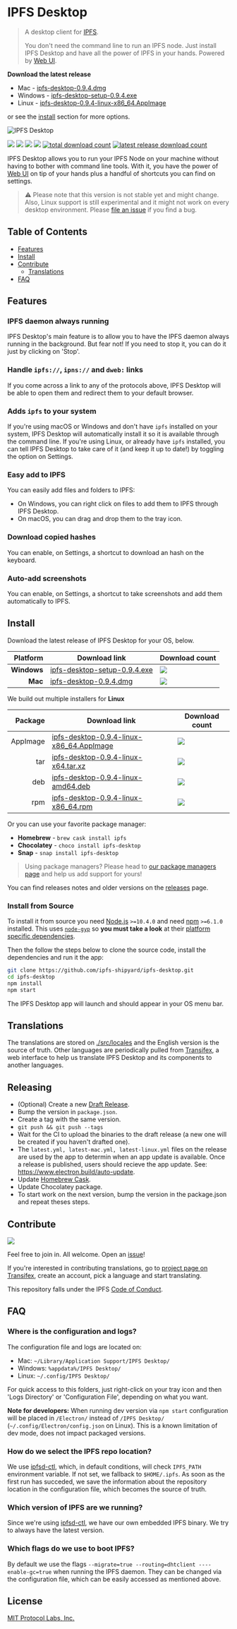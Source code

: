 # IPFS Desktop

> A desktop client for [IPFS](https://ipfs.io).
>
> You don't need the command line to run an IPFS node. Just install IPFS Desktop and have all the power of IPFS in your hands. Powered by [Web UI](https://github.com/ipfs-shipyard/ipfs-webui).

**Download the latest release**

- Mac - [ipfs-desktop-0.9.4.dmg](https://github.com/ipfs-shipyard/ipfs-desktop/releases/download/v0.9.4/ipfs-desktop-0.9.4.dmg)
- Windows - [ipfs-desktop-setup-0.9.4.exe](https://github.com/ipfs-shipyard/ipfs-desktop/releases/download/v0.9.4/ipfs-desktop-setup-0.9.4.exe)
- Linux - [ipfs-desktop-0.9.4-linux-x86_64.AppImage](https://github.com/ipfs-shipyard/ipfs-desktop/releases/download/v0.9.4/ipfs-desktop-0.9.4-linux-x86_64.AppImage)

or see the [install](#install) section for more options.

![IPFS Desktop](https://user-images.githubusercontent.com/157609/55424318-426b1680-5580-11e9-93ec-ec261879367f.jpg)

[![](https://img.shields.io/badge/made%20by-Protocol%20Labs-blue.svg?style=flat-square)](https://protocol.ai/)
[![](https://img.shields.io/badge/project-IPFS-blue.svg?style=flat-square)](http://ipfs.io/)
[![](https://img.shields.io/badge/freenode-%23ipfs-blue.svg?style=flat-square)](http://webchat.freenode.net/?channels=%23ipfs)
[![](https://david-dm.org/ipfs-shipyard/ipfs-desktop.svg?style=flat-square)](https://david-dm.org/ipfs-shipyard/ipfs-desktop)
[![total download count](https://img.shields.io/github/downloads/ipfs-shipyard/ipfs-desktop/total.svg?style=flat-square)](https://github.com/ipfs-shipyard/ipfs-desktop/releases)
[![latest release download count](https://img.shields.io/github/downloads-pre/ipfs-shipyard/ipfs-desktop/v0.9.4/total.svg?style=flat-square)](https://github.com/ipfs-shipyard/ipfs-desktop/releases/tag/v0.9.4)

IPFS Desktop allows you to run your IPFS Node on your machine without having to bother with command line tools. With it, you have the power of [Web UI](https://github.com/ipfs-shipyard/ipfs-webui) on tip of your hands plus a handful of shortcuts you can find on settings.

> ⚠ Please note that this version is not stable yet and might change. Also, Linux support is still experimental and it might not work on every desktop environment. Please [file an issue](https://github.com/ipfs-shipyard/ipfs-desktop/issues/new) if you find a bug.

## Table of Contents

- [Features](#features)
- [Install](#install)
- [Contribute](#contribute)
    - [Translations](#translations)
- [FAQ](#faq)

## Features

### IPFS daemon always running

IPFS Desktop's main feature is to allow you to have the IPFS daemon always running in the background. But fear not! If you need to stop it, you can do it just by clicking on 'Stop'.

### Handle `ipfs://`, `ipns://` and `dweb:` links

If you come across a link to any of the protocols above, IPFS Desktop will be able to open them and redirect them to your default browser.

### Adds `ipfs` to your system

If you're using macOS or Windows and don't have `ipfs` installed on your system, IPFS Desktop will automatically install it so it is available through the command line. If you're using Linux, or already have `ipfs` installed, you can tell IPFS Desktop to take care of it (and keep it up to date!) by toggling the option on Settings.

### Easy add to IPFS

You can easily add files and folders to IPFS:

- On Windows, you can right click on files to add them to IPFS through IPFS Desktop.
- On macOS, you can drag and drop them to the tray icon.

### Download copied hashes

You can enable, on Settings, a shortcut to download an hash on the keyboard.

### Auto-add screenshots

You can enable, on Settings, a shortcut to take screenshots and add them automatically to IPFS.

## Install

Download the latest release of IPFS Desktop for your OS, below.

| Platform | Download link | Download count
|---------:|---------------|---------------
| **Windows**  | [ipfs-desktop-setup-0.9.4.exe](https://github.com/ipfs-shipyard/ipfs-desktop/releases/download/v0.9.4/ipfs-desktop-setup-0.9.4.exe) | [![](https://img.shields.io/github/downloads-pre/ipfs-shipyard/ipfs-desktop/v0.9.4/ipfs-desktop-setup-0.9.4.exe.svg?style=flat-square)](https://github.com/ipfs-shipyard/ipfs-desktop/releases/download/v0.9.4/ipfs-desktop-setup-0.9.4.exe)
| **Mac**    | [ipfs-desktop-0.9.4.dmg](https://github.com/ipfs-shipyard/ipfs-desktop/releases/download/v0.9.4/ipfs-desktop-0.9.4.dmg) | [![](https://img.shields.io/github/downloads-pre/ipfs-shipyard/ipfs-desktop/v0.9.4/ipfs-desktop-0.9.4.dmg.svg?style=flat-square)](https://github.com/ipfs-shipyard/ipfs-desktop/releases/download/v0.9.4/ipfs-desktop-0.9.4.dmg)

We build out multiple installers for **Linux**

| Package | Download link | Download count
|---------:|---------------|---------------
| AppImage | [ipfs-desktop-0.9.4-linux-x86_64.AppImage](https://github.com/ipfs-shipyard/ipfs-desktop/releases/download/v0.9.4/ipfs-desktop-0.9.4-linux-x86_64.AppImage) | [![](https://img.shields.io/github/downloads-pre/ipfs-shipyard/ipfs-desktop/v0.9.4/ipfs-desktop-0.9.4-linux-x86_64.AppImage.svg?style=flat-square)](https://github.com/ipfs-shipyard/ipfs-desktop/releases/download/v0.9.4/ipfs-desktop-0.9.4-linux-x86_64.AppImage)
| tar | [ipfs-desktop-0.9.4-linux-x64.tar.xz](https://github.com/ipfs-shipyard/ipfs-desktop/releases/download/v0.9.4/ipfs-desktop-0.9.4-linux-x64.tar.xz) | [![](https://img.shields.io/github/downloads-pre/ipfs-shipyard/ipfs-desktop/v0.9.4/ipfs-desktop-0.9.4-linux-x64.tar.xz.svg?style=flat-square)](https://github.com/ipfs-shipyard/ipfs-desktop/releases/download/v0.9.4/ipfs-desktop-0.9.4-linux-x64.tar.xz)
| deb | [ipfs-desktop-0.9.4-linux-amd64.deb](https://github.com/ipfs-shipyard/ipfs-desktop/releases/download/v0.9.4/ipfs-desktop-0.9.4-linux-amd64.deb) | [![](https://img.shields.io/github/downloads-pre/ipfs-shipyard/ipfs-desktop/v0.9.4/ipfs-desktop-0.9.4-linux-amd64.deb.svg?style=flat-square)](https://github.com/ipfs-shipyard/ipfs-desktop/releases/download/v0.9.4/ipfs-desktop-0.9.4-linux-amd64.deb)
| rpm | [ipfs-desktop-0.9.4-linux-x86_64.rpm](https://github.com/ipfs-shipyard/ipfs-desktop/releases/download/v0.9.4/ipfs-desktop-0.9.4-linux-x86_64.rpm) | [![](https://img.shields.io/github/downloads-pre/ipfs-shipyard/ipfs-desktop/v0.9.4/ipfs-desktop-0.9.4-linux-x86_64.rpm.svg?style=flat-square)](https://github.com/ipfs-shipyard/ipfs-desktop/releases/download/v0.9.4/ipfs-desktop-0.9.4-linux-x86_64.rpm)

Or you can use your favorite package manager:

- **Homebrew** - `brew cask install ipfs`
- **Chocolatey** - `choco install ipfs-desktop`
- **Snap** - `snap install ipfs-desktop`

> Using package managers? Please head to [our package managers page](https://github.com/ipfs-shipyard/ipfs-desktop/issues/691) and help us add support for yours!

You can find releases notes and older versions on the [releases](https://github.com/ipfs-shipyard/ipfs-desktop/releases) page.

### Install from Source

To install it from source you need [Node.js](https://nodejs.org/en/) `>=10.4.0` and
need [npm](npmjs.org) `>=6.1.0` installed. This uses [`node-gyp`](https://github.com/nodejs/node-gyp) so **you must take a look** at their [platform specific dependencies](https://github.com/nodejs/node-gyp#installation).

Then the follow the steps below to clone the source code, install the dependencies and run it the app:

```bash
git clone https://github.com/ipfs-shipyard/ipfs-desktop.git
cd ipfs-desktop
npm install
npm start
```

The IPFS Desktop app will launch and should appear in your OS menu bar.

## Translations

The translations are stored on [./src/locales](./src/locales) and the English version is the source of truth.
Other languages are periodically pulled from [Transifex](https://www.transifex.com/ipfs/ipfs-desktop/), a web interface to help us translate IPFS Desktop and its components to another languages.

## Releasing

- (Optional) Create a new [Draft Release](https://github.com/ipfs-shipyard/ipfs-desktop/releases).
- Bump the version in `package.json`.
- Create a tag with the same version.
- `git push && git push --tags`
- Wait for the CI to upload the binaries to the draft release (a new one will be created if you haven't drafted one).
- The `latest.yml, latest-mac.yml, latest-linux.yml` files on the release are used by the app to determin when an app update is available. Once a release is published, users should recieve the app update. See: https://www.electron.build/auto-update.
- Update [Homebrew Cask](https://github.com/Homebrew/homebrew-cask/blob/master/CONTRIBUTING.md#updating-a-cask).
- Update Chocolatey package.
- To start work on the next version, bump the version in the package.json and repeat theses steps.

## Contribute

[![](https://cdn.rawgit.com/jbenet/contribute-ipfs-gif/master/img/contribute.gif)](https://github.com/ipfs/community/#contributing-guidelines)

Feel free to join in. All welcome. Open an [issue](https://github.com/ipfs-shipyard/ipfs-desktop/issues)!

If you're interested in contributing translations, go to [project page on Transifex](https://www.transifex.com/ipfs/ipfs-desktop/translate/), create an account, pick a language and start translating.

This repository falls under the IPFS [Code of Conduct](https://github.com/ipfs/community/blob/master/code-of-conduct.md).

## FAQ

### Where is the configuration and logs?

The configuration file and logs are located on:
- Mac: `~/Library/Application Support/IPFS Desktop/`
- Windows: `%appdata%/IPFS Desktop/`
- Linux: `~/.config/IPFS Desktop/`

For quick access to this folders, just right-click on your tray icon and then 'Logs Directory' or 'Configuration File', depending on what you want.

**Note for developers:** When running dev version via `npm start` configuration will be placed in `/Electron/` instead of `/IPFS Desktop/` (`~/.config/Electron/config.json` on Linux). This is a known limitation of dev mode, does not impact packaged versions.

### How do we select the IPFS repo location?

We use [ipfsd-ctl](https://github.com/ipfs/js-ipfsd-ctl), which, in default conditions, will check `IPFS_PATH` environment variable. If not set, we fallback to `$HOME/.ipfs`. As soon as the first run has succeded, we save the information about the repository location in the configuration file, which becomes the source of truth.

### Which version of IPFS are we running?

Since we're using [ipfsd-ctl](https://github.com/ipfs/js-ipfsd-ctl), we have our own embedded IPFS binary. We try to always have the latest version.

### Which flags do we use to boot IPFS?

By default we use the flags `--migrate=true --routing=dhtclient ----enable-gc=true` when running the IPFS daemon. They can be changed via the configuration file, which can be easily accessed as mentioned above.

## License

[MIT Protocol Labs, Inc.](./LICENSE)
